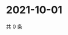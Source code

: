 # 2021-10-01

共 0 条

<!-- BEGIN -->
<!-- 最后更新时间 Fri Oct 01 2021 10:34:32 GMT+0800 (China Standard Time) -->

<!-- END -->
